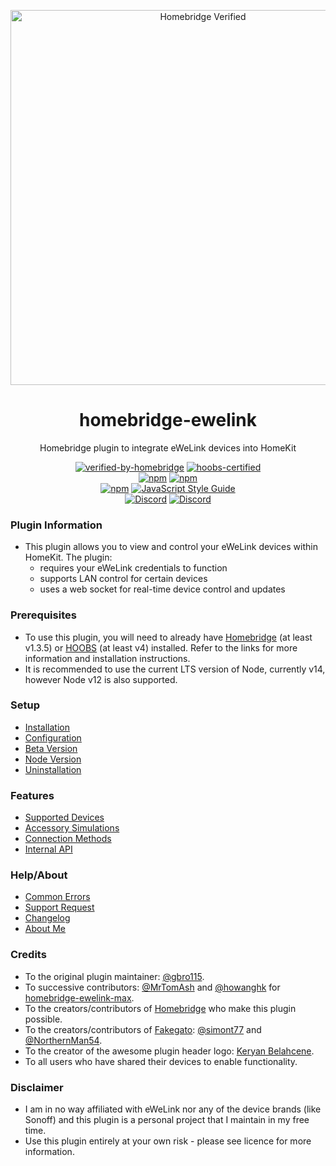 <p align="center">
   <a href="https://github.com/bwp91/homebridge-ewelink"><img alt="Homebridge Verified" src="https://user-images.githubusercontent.com/43026681/101325266-63126600-3863-11eb-9382-4a2924f0e540.png" width="600px"></a>
</p>
<span align="center">
  
# homebridge-ewelink

Homebridge plugin to integrate eWeLink devices into HomeKit

[![verified-by-homebridge](https://badgen.net/badge/homebridge/verified/purple)](https://github.com/homebridge/homebridge/wiki/Verified-Plugins)
[![hoobs-certified](https://badgen.net/badge/HOOBS/certified/yellow)](https://plugins.hoobs.org/plugin/homebridge-ewelink)  
[![npm](https://img.shields.io/npm/v/homebridge-ewelink/latest?label=latest)](https://www.npmjs.com/package/homebridge-ewelink)
[![npm](https://img.shields.io/npm/v/homebridge-ewelink/beta?label=beta)](https://github.com/bwp91/homebridge-ewelink/wiki/Beta-Version)  
[![npm](https://img.shields.io/npm/dt/homebridge-ewelink)](https://www.npmjs.com/package/homebridge-ewelink)
[![JavaScript Style Guide](https://img.shields.io/badge/code_style-standard-brightgreen.svg)](https://standardjs.com)  
[![Discord](https://img.shields.io/discord/784827113378676736?color=728ED5&logo=discord&label=bwp91-discord)](https://discord.com/channels/784827113378676736/784827113378676739)
[![Discord](https://img.shields.io/discord/432663330281226270?color=728ED5&logo=discord&label=hb-discord)](https://discord.com/channels/432663330281226270/742733745743855627)

</span>

### Plugin Information

- This plugin allows you to view and control your eWeLink devices within HomeKit. The plugin:
  - requires your eWeLink credentials to function
  - supports LAN control for certain devices
  - uses a web socket for real-time device control and updates

### Prerequisites

- To use this plugin, you will need to already have [Homebridge](https://homebridge.io) (at least v1.3.5) or [HOOBS](https://hoobs.org) (at least v4) installed. Refer to the links for more information and installation instructions.
- It is recommended to use the current LTS version of Node, currently v14, however Node v12 is also supported.

### Setup

- [Installation](https://github.com/bwp91/homebridge-ewelink/wiki/Installation)
- [Configuration](https://github.com/bwp91/homebridge-ewelink/wiki/Configuration)
- [Beta Version](https://github.com/bwp91/homebridge-ewelink/wiki/Beta-Version)
- [Node Version](https://github.com/bwp91/homebridge-ewelink/wiki/Node-Version)
- [Uninstallation](https://github.com/bwp91/homebridge-ewelink/wiki/Uninstallation)

### Features

- [Supported Devices](https://github.com/bwp91/homebridge-ewelink/wiki/Supported-Devices)
- [Accessory Simulations](https://github.com/bwp91/homebridge-ewelink/wiki/Accessory-Simulations)
- [Connection Methods](https://github.com/bwp91/homebridge-ewelink/wiki/Connection-Methods)
- [Internal API](https://github.com/bwp91/homebridge-ewelink/wiki/Internal-API)

### Help/About

- [Common Errors](https://github.com/bwp91/homebridge-ewelink/wiki/Common-Errors)
- [Support Request](https://github.com/bwp91/homebridge-ewelink/issues/new/choose)
- [Changelog](https://github.com/bwp91/homebridge-ewelink/blob/latest/CHANGELOG.md)
- [About Me](https://github.com/sponsors/bwp91)

### Credits

- To the original plugin maintainer: [@gbro115](https://github.com/gbro115).
- To successive contributors: [@MrTomAsh](https://github.com/MrTomAsh) and [@howanghk](https://github.com/howanghk) for [homebridge-ewelink-max](https://github.com/howanghk/homebridge-ewelink).
- To the creators/contributors of [Homebridge](https://homebridge.io) who make this plugin possible.
- To the creators/contributors of [Fakegato](https://github.com/simont77/fakegato-history): [@simont77](https://github.com/simont77) and [@NorthernMan54](https://github.com/NorthernMan54).
- To the creator of the awesome plugin header logo: [Keryan Belahcene](https://www.instagram.com/keryan.me).
- To all users who have shared their devices to enable functionality.

### Disclaimer

- I am in no way affiliated with eWeLink nor any of the device brands (like Sonoff) and this plugin is a personal project that I maintain in my free time.
- Use this plugin entirely at your own risk - please see licence for more information.

